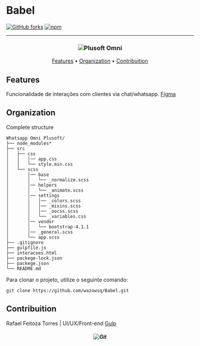 # Babel

[![GitHub forks](https://img.shields.io/github/forks/rafaeltorres89/tvt-mg-ds.svg)](https://github.com/rafaeltorres89/tvt-mg-ds/network)
[![npm](https://img.shields.io/npm/v/npm.svg)](https://github.com/rafaeltorres89/tvt-mg-ds/npm)

-------

<h3 align="center">
  <img src="https://www.plusoft.com.br/wp-content/uploads/2017/02/Descubra-as-possibilidades-e-oportunidades-do-omni-Plusoft.jpg" alt="Plusoft Omni" />
</h3>

<p align="center">
    <a href="#features">Features</a> &bull;
    <a href="#organization">Organization</a> &bull;
    <a href="#contribuition">Contribuition</a>
</p>

## Features

Funcionalidade de interações com clientes via chat/whatsapp. [Figma](https://www.figma.com/proto/aelWB1IF6Bp4kKmFXpExMOCs/Intera%C3%A7%C3%B5es-Omni-Plusoft?node-id=39%3A43&viewport=241%2C201%2C0.160193&scaling=min-zoom)


## Organization

Complete structure

```
Whatsapp Omni Plusoft/
├── node_modules*
├── src
│   ├── css
│   │   │── app.css
│   │   └── style.min.css
│   └── scss
│       │── base
│       │   └── _normalize.scss
│       │── helpers
│       │   └── _animate.scss
│       │── settings
│       │   │── _colors.scss
│       │   │── _mixins.scss
│       │   │── _oocss.scss
│       │   └── _variables.css
│       │── vendor
│       │   └── bootstrap-4.1.1
│       │── _general.scss
│       └── app.scss
├── .gitignore
├── gulpfile.js
├── interacoes.html
├── packege-lock.json
├── packege.json
└── README.md
```

Para clonar o projeto, utilize o seguinte comando:
```
git clone https://github.com/wazowsq/Babel.git
```

## Contribuition

Rafael Feitoza Torres | UI/UX/Front-end
[Gulp](https://gulpjs.com/)
<h5 align="center">
  <img src="https://avatars1.githubusercontent.com/u/42664620?s=460&v=4" alt="Git" />
</h5>